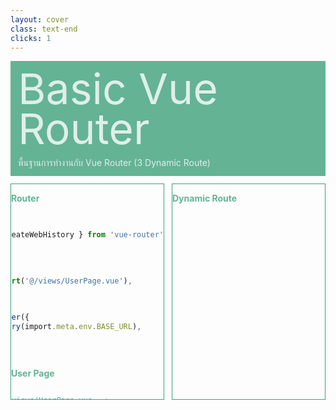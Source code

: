 ```yaml
---
layout: cover
class: text-end
clicks: 1
---
```


<PageNumber :page="$page" />

<div v-click="[0, 2]" class="custom-background-title">
  <p class="custom-title"> Basic Vue Router </p>
  <p class="custom-sub-title"> พื้นฐานการทำงานกับ Vue Router (3 Dynamic Route) </p>
</div>
<div class="custom-container">
  <div
    v-click="[1, 2]"
    v-motion
    :initial="{ x: -400 }"
    :enter="{ x: 0 }"
    :leave="{ x: 400 }"
    class="custom-height-box custom-border-box pa-3"
  >
    <div class="mt-4">
      <p class="custom-subtitle-list"> Router </p>
<div class="custom-code-block mb-3">

```ts
// router/index.ts
import { createRouter, createWebHistory } from 'vue-router'

const routes = [
  {
    path: '/user/:id',
    component: () => import('@/views/UserPage.vue'),
  }
]

export default createRouter({
  history: createWebHistory(import.meta.env.BASE_URL),
  routes
})
```

</div>
      <p class="custom-subtitle-list"> User Page </p>
<div class="custom-code-block mb-3">

```html
<!-- views/UserPage.vue -->
<template>
  <p>User {{ route.params.id }}</p>
</template>

<script>
  import { useRoute } from 'vue-router'
  const route = useRoute()
</script>
```

</div>
    </div>
  </div>
  <div
    v-click="[1, 2]"
    v-motion
    :initial="{ x: -400 }"
    :enter="{ x: 0 }"
    :leave="{ x: 400 }"
    class="custom-height-box custom-border-box pa-3 h-ful"
  >
    <div class="mt-28">
      <div>
        <p class="custom-subtitle-list"> Dynamic Route </p>
        <div class="custom-content-list">
          <p> Nested Routes คือ เส้นทาง (route) ที่สามารถรับพารามิเตอร์ได้ ทำให้จัดการเส้นทางได้ยืดหยุ่นมากขึ้น
          </p>
        </div>
      </div>
    </div>
  </div>
</div>

<style scoped>
.slidev-layout {
  padding: 28px;
  background: #35485d;
  z-index: 2;
  ::-webkit-scrollbar {
    width: 4px !important;
    height: 4px !important;
  }
  ::-webkit-scrollbar-thumb {
    border-radius: 8px !important;
    background: grey !important;
  }
  ::-webkit-scrollbar-track {
    background: transparent !important;
  }
}
.slidev-layout pre {
  width: 426px;
  overflow: auto;
}
.slidev-code-wrapper .line {
  padding-right: 20px;
}
.custom-background-title {
  background-color: #3fa17b;
  padding: 12px;
  opacity: 0.8;
}
.custom-title {
  font-size: 68px;
  line-height: 4rem;
  margin: 0;
}
.custom-sub-title {
  margin-bottom: 0;
}
.custom-container {
  display: grid;
  grid-template-columns: 3fr 3fr;
  gap: 12px;
  padding-top: 12px;
}
.custom-height-box {
  max-height: 344px;
  height: 344px;
  overflow-y: auto;
  overflow-x: hidden;
}
.custom-border-box {
  border: 1px;
  border-style: solid;
  border-color: #3fa17b;
}
.custom-subtitle-list {
  display: block;
  font-weight: bold;
  color: #3fa17b !important;
}
.custom-content-list p {
  margin: 0
}
.custom-code-block {
  display: flex;
  flex-direction: column;
  align-items: end;
  justify-content: start;
  text-align: start;
}
p {
  color: white !important;
  opacity: 0.8 !important;
}
</style>

<!--

-->